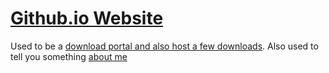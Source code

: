 # [Github.io Website](https://peterstrick.github.io)
Used to be a [download portal and also host a few downloads](https://peterstrick.github.io/downloads).
Also used to tell you something [about me](https://peterstrick.github.io/about)
